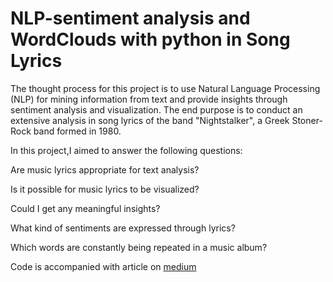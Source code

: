 # NLP-sentiment analysis and WordClouds with python in Song Lyrics

The thought process for this project is to use Natural Language Processing (NLP) for mining information from text and provide insights through sentiment analysis and visualization.
The end purpose is to conduct an extensive analysis in song lyrics of the band  "Nightstalker", a Greek Stoner-Rock band formed in 1980.

In this project,I aimed to answer the following questions:

Are music lyrics appropriate for text analysis?

Is it possible for music lyrics to be visualized?

Could I get any meaningful insights?

What kind of sentiments are expressed through lyrics?

Which words are constantly being repeated in a music album?


Code is accompanied with article on [medium](https://medium.com/p/7af53192945b/edit)



